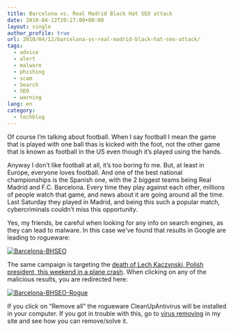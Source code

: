 ```yaml
---
title: Barcelona vs. Real Madrid Black Hat SEO attack
date: 2010-04-12T20:27:00+00:00
layout: single
author_profile: true
url: 2010/04/12/barcelona-vs-real-madrid-black-hat-seo-attack/
tags:
  - advice
  - alert
  - malware
  - phishing
  - scam
  - Search
  - SEO
  - warning
lang: en
category: 
  - techblog
---
```

Of course I’m talking about football. When I say football I mean the game that is played with one ball thas is kicked with the foot, not the other game that is known as football in the US even though it’s played using the hands. 

Anyway I don’t like football at all, it’s too boring fo me. But, at least in Europe, everyone loves football. And one of the best national championships is the Spanish one, with the 2 biggest teams being Real Madrid and F.C. Barcelona. Every time they play against each other, millions of people watch that game, and news about it are going around all the time. Last Saturday they played in Madrid, and being this such a popular match, cybercriminals couldn’t miss this opportunity. 

Yes, my friends, be careful when looking for any info on search engines, as they can lead to malware. In this case we’ve found that results in Google are leading to rogueware: 

[![Barcelona-BHSEO](http://lh3.ggpht.com/_vaUVXcmC3OI/S8N6_eomE5I/AAAAAAAAB6o/SxlXXq8MtMg/Barcelona-BHSEO_thumb%5B2%5D.jpg?imgmax=800 "Barcelona-BHSEO")](http://lh4.ggpht.com/_vaUVXcmC3OI/S8N67pS21kI/AAAAAAAAB6k/_MWf4EHvFKo/s1600-h/Barcelona-BHSEO%5B4%5D.jpg) 

The same campaign is targeting the [death of Lech Kaczynski, Polish president, this weekend in a plane crash](http://www.nytimes.com/2010/04/11/world/europe/11poland.html). When clicking on any of the malicious results, you are redirected here:

[![Barcelona-BHSEO-Rogue](http://lh3.ggpht.com/_vaUVXcmC3OI/S8N7IZ_e0FI/AAAAAAAAB6w/AOv5DG0fOjk/Barcelona-BHSEO-Rogue_thumb%5B2%5D.jpg?imgmax=800 "Barcelona-BHSEO-Rogue")](http://lh6.ggpht.com/_vaUVXcmC3OI/S8N7Cr4417I/AAAAAAAAB6s/CyM6BcIfK6Y/s1600-h/Barcelona-BHSEO-Rogue%5B4%5D.jpg) 

If you click on “Remove all” the rogueware CleanUpAntivirus will be installed in your computer. If you got in trouble with this, go to [virus removing](/knowledge-base/malware/removal/) in my site and see how you can remove/solve it.